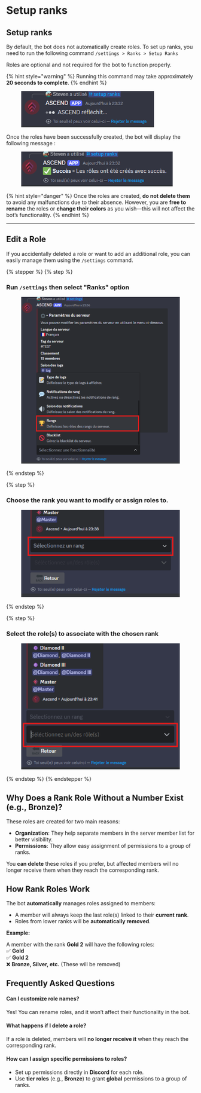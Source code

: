 # Setup ranks

## Setup ranks

By default, the bot does not automatically create roles. To set up ranks, you need to run the following command `/settings > Ranks > Setup Ranks`

Roles are optional and not required for the bot to function properly.

{% hint style="warning" %}
Running this command may take approximately **20 seconds to complete**.
{% endhint %}

<figure><img src="../../.gitbook/assets/image.png" alt=""><figcaption></figcaption></figure>

Once the roles have been successfully created, the bot will display the following message :

<figure><img src="../../.gitbook/assets/image (1).png" alt=""><figcaption></figcaption></figure>

{% hint style="danger" %}
Once the roles are created, **do not delete them** to avoid any malfunctions due to their absence. However, you are **free to rename** the roles or **change their colors** as you wish—this will not affect the bot’s functionality.
{% endhint %}

***

## Edit a Role

If you accidentally deleted a role or want to add an additional role, you can easily manage them using the `/settings` command.

{% stepper %}
{% step %}
### Run `/settings`  then select "Ranks" option

<figure><img src="../../.gitbook/assets/image (2).png" alt=""><figcaption></figcaption></figure>
{% endstep %}

{% step %}
### Choose the rank you want to modify or assign roles to.

<figure><img src="../../.gitbook/assets/image (5).png" alt=""><figcaption></figcaption></figure>
{% endstep %}

{% step %}
### Select the role(s) to associate with the chosen rank

<figure><img src="../../.gitbook/assets/image (6).png" alt=""><figcaption></figcaption></figure>
{% endstep %}
{% endstepper %}

## Why Does a Rank Role Without a Number Exist (e.g., Bronze)?&#x20;

These roles are created for two main reasons:

* **Organization**: They help separate members in the server member list for better visibility.&#x20;
* **Permissions**: They allow easy assignment of permissions to a group of ranks.&#x20;

You **can delete** these roles if you prefer, but affected members will no longer receive them when they reach the corresponding rank.

## How Rank Roles Work

The bot **automatically** manages roles assigned to members:

* A member will always keep the last role(s) linked to their **current rank**.
* Roles from lower ranks will be **automatically removed**.

**Example:**

A member with the rank **Gold 2** will have the following roles:\
✅ **Gold**\
✅ **Gold 2**\
❌ **Bronze, Silver, etc.** (These will be removed)

## **Frequently Asked Questions**

#### **Can I customize role names?**

Yes! You can rename roles, and it won’t affect their functionality in the bot.

#### **What happens if I delete a role?**

If a role is deleted, members will **no longer receive it** when they reach the corresponding rank.

#### **How can I assign specific permissions to roles?**

* Set up permissions directly in **Discord** for each role.
* Use **tier roles** (e.g., **Bronze**) to grant **global** permissions to a group of ranks.
